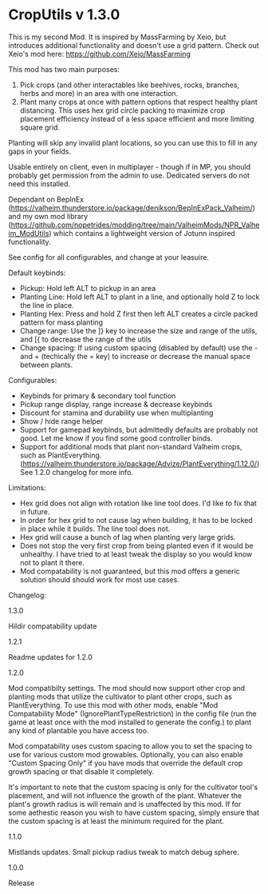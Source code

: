 # CropUtils v 1.3.0

This is my second Mod. It is inspired by MassFarming by Xeio, but introduces additional functionality and doesn't use a grid pattern. 
Check out Xeio's mod here: https://github.com/Xeio/MassFarming

This mod has two main purposes:
1) Pick crops (and other interactables like beehives, rocks, branches, herbs and more) in an area with one interaction.
2) Plant many crops at once with pattern options that respect healthy plant distancing.
This uses hex grid circle packing to maximize crop placement efficiency instead of a less space efficient and more limiting square grid.

Planting will skip any invalid plant locations, so you can use this to fill in any gaps in your fields.

Usable entirely on client, even in multiplayer - though if in MP, you should probably get permission from the admin to use.
Dedicated servers do not need this installed.

Dependant on BepInEx (https://valheim.thunderstore.io/package/denikson/BepInExPack_Valheim/) and my own mod library (https://github.com/nopetrides/modding/tree/main/ValheimMods/NPR_Valheim_ModUtils) which contains a lightweight version of Jotunn inspired functionality.

See config for all configurables, and change at your leasuire.

Default keybinds:
  - Pickup: Hold left ALT to pickup in an area 
  - Planting Line: Hold left ALT to plant in a line, and optionally hold Z to lock the line in place.
  - Planting Hex: Press and hold Z first then left ALT creates a circle packed pattern for mass planting
  - Change range: Use the ]} key to increase the size and range of the utils, and [{ to decrease the range of the utils
  - Change spacing: If using custom spacing (disabled by default) use the - and + (techically the = key) to increase or decrease the manual space between plants.

Configurables:
- Keybinds for primary & secondary tool function
- Pickup range display, range increase & decrease keybinds
- Discount for stamina and durability use when multiplanting
- Show / hide range helper
- Support for gamepad keybinds, but admittedly defaults are probably not good. Let me know if you find some good controller binds.
- Support for additional mods that plant non-standard Valheim crops, such as PlantEverything. (https://valheim.thunderstore.io/package/Advize/PlantEverything/1.12.0/) See 1.2.0 changelog for more info.

Limitations:
- Hex grid does not align with rotation like line tool does. I'd like to fix that in future.
- In order for hex grid to not cause lag when building, it has to be locked in place while it builds. The line tool does not.
- Hex grid will cause a bunch of lag when planting very large grids.
- Does not stop the very first crop from being planted even if it would be unhealthy. I have tried to at least tweak the display so you would know not to plant it there.
- Mod compatability is not guaranteed, but this mod offers a generic solution should should work for most use cases.

Changelog:

1.3.0

Hildir compatability update

1.2.1

Readme updates for 1.2.0

1.2.0

Mod compatibilty settings.
The mod should now support other crop and planting mods that utilize the cultivator to plant other crops, such as PlantEverything.
To use this mod with other mods, enable "Mod Compatability Mode" (IgnorePlantTypeRestriction) in the config file (run the game at least once with the mod installed to generate the config.) to plant any kind of plantable you have access too.

Mod compatability uses custom spacing to allow you to set the spacing to use for various custom mod growables.
Optionally, you can also enable "Custom Spacing Only" if you have mods that override the default crop growth spacing or that disable it completely.

It's important to note that the custom spacing is only for the cultivator tool's placement, and will not influence the growth of the plant. Whatever the plant's growth radius is will remain and is unaffected by this mod. If for some aethestic reason you wish to have custom spacing, simply ensure that the custom spacing is at least the minimum required for the plant.


1.1.0

Mistlands updates. Small pickup radius tweak to match debug sphere.

1.0.0

Release
